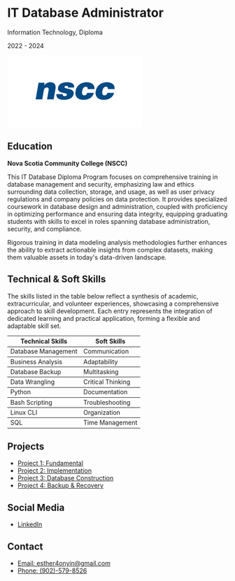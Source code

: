 <html lang="en">
<head>
    <meta charset="UTF-8">
    <meta name="viewport" content="width=device-width, initial-scale=1.0">
    <link rel="stylesheet" type="text/css" href="Design.css">
</head>
<body>
    <h1>IT Database Administrator</h1>
    <p>Information Technology, Diploma</p>
    <p>2022 - 2024</p>
    <img src="/Images/nscc.png" alt="nscc logo">

<h2>Education</h2>
<p><b>Nova Scotia Community College (NSCC)</b></p>
<p>This IT Database Diploma Program focuses on comprehensive training in database management and security, emphasizing law and ethics surrounding data collection, storage, and usage, as well as user privacy regulations and company policies on data protection. It provides specialized coursework in database design and administration, coupled with proficiency in optimizing performance and ensuring data integrity, equipping graduating students with skills to excel in roles spanning database administration, security, and compliance.</p>
<p>Rigorous training in data modeling analysis methodologies further enhances the ability to extract actionable insights from complex datasets, making them valuable assets in today's data-driven landscape.</p>

<h2 class="HeaderSkills">Technical & Soft Skills</h2>
<p>The skills listed in the table below reflect a synthesis of academic, extracurricular, and volunteer experiences, showcasing a comprehensive approach to skill development. Each entry represents the integration of dedicated learning and practical application, forming a flexible and adaptable skill set.</p>

<table>
        <thead>
            <tr>
                <th>Technical Skills</th>
                <th>Soft Skills</th>
            </tr>
        </thead>
        <tbody>
            <tr>
                <td>Database Management</td>
                <td>Communication</td>
            </tr>
        </tbody>
    <tbody>
            <tr>
                <td>Business Analysis</td>
                <td>Adaptability</td>
            </tr>
        </tbody>
    <tbody>
            <tr>
                <td>Database Backup</td>
                <td>Multitasking</td>
            </tr>
        </tbody>
    <tbody>
            <tr>
                <td>Data Wrangling</td>
                <td>Critical Thinking</td>
            </tr>
        </tbody>
    <tbody>
            <tr>
                <td>Python</td>
                <td>Documentation</td>
            </tr>
        </tbody>
    <tbody>
            <tr>
                <td>Bash Scripting</td>
                <td>Troubleshooting</td>
            </tr>
        </tbody>
     <tbody>
            <tr>
                <td>Linux CLI</td>
                <td>Organization</td>
            </tr>
        </tbody>
    <tbody>
            <tr>
                <td>SQL</td>
                <td>Time Management</td>
            </tr>
        </tbody>
    </table>
    

<h2>Projects</h2>
<nav class="menu">
  <ul>
    <li><a href="Foundamental.md">Project 1: Fundamental</a></li>
    <li><a href="Implementation.md">Project 2: Implementation</a></li>
    <li><a href="Database.md">Project 3: Database Construction</a></li>
    <li><a href="Backup.md">Project 4: Backup & Recovery</a></li>
  </ul>
</nav>
  

<h2>Social Media</h2>
    <ul>
        <li><a href="https://www.linkedin.com/in/esther-obieme/">LinkedIn</a></li>
    </ul>

<h2>Contact</h2>
    <ul>
        <li><a href="mailto:esther4onyin@gmail.com">Email: esther4onyin@gmail.com</a></li>
        <li><a href="tel:9025798526">Phone: (902)-579-8526</a></li>
    </ul>
</body>
</html>
